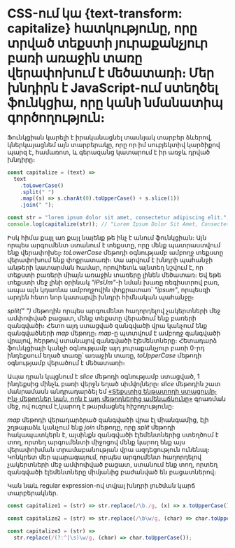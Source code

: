 # CSS-ում կա {text-transform: capitalize} հատկությունը, որը տրված տեքստի յուրաքանչյուր բառի առաջին տառը վերափոխում է մեծատառի։ Մեր խնդիրն է JavaScript-ում ստեղծել ֆունկցիա, որը կանի նմանատիպ գործողություն։

Ֆունկցիան կարելի է իրականացնել տասնյակ տարբեր ձևերով, կներկայացնեմ այն տարբերակը, որը որ իմ սուբյեկտիվ կարծիքով պարզ է, համառոտ, և գերազանց կատարում է իր առջև դրված խնդիրը։

```js
const capitalize = (text) =>
  text
    .toLowerCase()
    .split(" ")
    .map((s) => s.charAt(0).toUpperCase() + s.slice(1))
    .join(" ");

const str = "lorem ipsum dolor sit amet, consectetur adipiscing elit.";
console.log(capitalize(str)); // "Lorem Ipsum Dolor Sit Amet, Consectetur Adipiscing Elit."
```

Իսկ հիմա քայլ առ քայլ նայենք թե ինչ է անում ֆունկցիան։ Այն որպես արգումենտ ստանում է տեքստը, որը մենք պատրաստվում ենք վերափոխել։ _toLowerCase_ մեթոդի օգնությամբ ամբողջ տեքստը վերափոխում ենք փոքրատառի։ Սա արվում է խնդրի պահանջի անթերի կատարման համար, որովհետև այնտեղ նշվում է, որ տեքստի բառերի միայն առաջին տառերը լինեն մեծատառ։ Եվ եթե տեքստի մեջ լինի օրինակ _"iPsUm"_-ի նման խառը ռեգիստրով բառ, ապա այն կդառնա ամբողջովին փոքրատառ՝ _"ipsum"_, որպեսզի արդեն հետո նոր կատարվի խնդրի հիմնական պահանջը։

_split(" ")_ մեթոդին որպես արգումենտ հաղորդելով չակերտների մեջ ամփոփված բացատ, մենք տեքստը վերածում ենք բառերի զանգվածի։ Հետո այդ ստացված զանգվածի վրա կանչում ենք զանգվածների _map_ մեթոդը։ _map_-ը պտտվում է ամբողջ զանգվածի վրայով, հերթով ստանալով զանգվածի էլեմենտները։ Հետադարձ ֆունկցիայի կանչի օգնությամբ այդ յուրաքանչյուր բառի 0-րդ ինդեքսում եղած տառը՝ առաջին տառը, _toUpperCase_ մեթոդի օգնությամբ վերածում է մեծատառի։

Ապա դրան կպցնում է _slice_ մեթոդի օգնությամբ ստացված, 1 ինդեքսից մինչև բառի վերջն եղած սիմվոլները։ _slice_ մեթոդին շատ մանրամասն անդրադարձել եմ [«Տեքստից ենթատողի ստացումը։ Ինչ մեթոդներ կան, որն է այդ մեթոդներից ամենաճկունը»](./Harnessing%20Built-in%20Methods%20for%20Efficient%20Substring%20Extraction.hy.md) գրառման մեջ, ով ուզում է,կարող է թարմացնել հիշողությունը։

_map_ մեթոդի վերադարձրած զանգվածի վրա էլ միանգամից, էլի շղթայաձև կանչում ենք _join_ մեթոդը, որը _split_ մեթոդի հակապատկերն է, այսինքն զանգվածի էլեմենտներից ստեղծում է տող, որտեղ արգումենտի միջոցով մենք կարող ենք այս վերափոխման տրամաբանության վրա ազդեցություն ունենալ։ Կոնկրետ մեր պարագայում, որպես արգումենտ հաղորդելով չակերտների մեջ ամփոփված բացատ, ստանում ենք տող, որտեղ զանգվածի էլեմենտները միմյանից բաժանված են բացատներով։

Կան նաև regular expression-ով տվյալ խնդրի լուծման կարճ տարբերակներ․

```js
const capitalize1 = (str) => str.replace(/\b./g, (x) => x.toUpperCase());
```

```js
const capitalize2 = (str) => str.replace(/\b\w/g, (char) => char.toUpperCase());
```

```js
const capitalize3 = (str) =>
  str.replace(/(?:^|\s)\w/g, (char) => char.toUpperCase());
```
